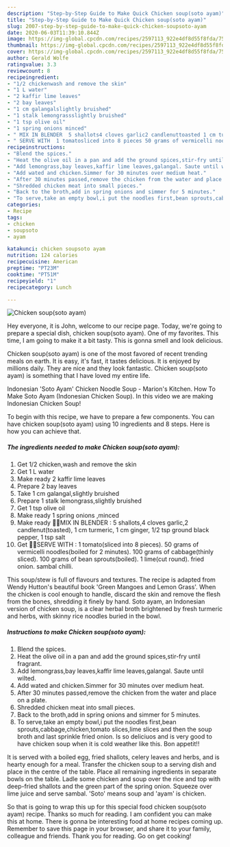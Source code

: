 ```yaml
---
description: "Step-by-Step Guide to Make Quick Chicken soup(soto ayam)"
title: "Step-by-Step Guide to Make Quick Chicken soup(soto ayam)"
slug: 2007-step-by-step-guide-to-make-quick-chicken-soupsoto-ayam
date: 2020-06-03T11:39:10.844Z
image: https://img-global.cpcdn.com/recipes/2597113_922e4df8d55f8fda/751x532cq70/chicken-soupsoto-ayam-recipe-main-photo.jpg
thumbnail: https://img-global.cpcdn.com/recipes/2597113_922e4df8d55f8fda/751x532cq70/chicken-soupsoto-ayam-recipe-main-photo.jpg
cover: https://img-global.cpcdn.com/recipes/2597113_922e4df8d55f8fda/751x532cq70/chicken-soupsoto-ayam-recipe-main-photo.jpg
author: Gerald Wolfe
ratingvalue: 3.3
reviewcount: 8
recipeingredient:
- "1/2 chickenwash and remove the skin"
- "1 L water"
- "2 kaffir lime leaves"
- "2 bay leaves"
- "1 cm galangalslightly bruished"
- "1 stalk lemongrassslightly bruished"
- "1 tsp olive oil"
- "1 spring onions minced"
- " MIX IN BLENDER  5 shallots4 cloves garlic2 candlenuttoasted 1 cm turmeric 1 cm ginger 12 tsp ground black pepper 1 tsp salt"
- " SERVE WITH  1 tomatosliced into 8 pieces 50 grams of vermicelli noodlesboiled for 2 minutes 100 grams of cabbagethinly sliced 100 grams of bean sproutsboiled 1 limecut round fried onion sambal chilli"
recipeinstructions:
- "Blend the spices."
- "Heat the olive oil in a pan and add the ground spices,stir-fry until fragrant."
- "Add lemongrass,bay leaves,kaffir lime leaves,galangal. Saute until wilted."
- "Add wated and chicken.Simmer for 30 minutes over medium heat."
- "After 30 minutes passed,remove the chicken from the water and place on a plate."
- "Shredded chicken meat into small pieces."
- "Back to the broth,add in spring onions and simmer for 5 minutes."
- "To serve,take an empty bowl,i put the noodles first,bean sprouts,cabbage,chicken,tomato slices,lime slices and then the soup broth and last sprinkle fried onion. Is so deliciuos and is very good to have chicken soup when it is cold weather like this. Bon appetit!!"
categories:
- Recipe
tags:
- chicken
- soupsoto
- ayam

katakunci: chicken soupsoto ayam 
nutrition: 124 calories
recipecuisine: American
preptime: "PT23M"
cooktime: "PT51M"
recipeyield: "1"
recipecategory: Lunch

---
```



![Chicken soup(soto ayam)](https://img-global.cpcdn.com/recipes/2597113_922e4df8d55f8fda/751x532cq70/chicken-soupsoto-ayam-recipe-main-photo.jpg)

Hey everyone, it is John, welcome to our recipe page. Today, we're going to prepare a special dish, chicken soup(soto ayam). One of my favorites. This time, I am going to make it a bit tasty. This is gonna smell and look delicious.

Chicken soup(soto ayam) is one of the most favored of recent trending meals on earth. It is easy, it's fast, it tastes delicious. It is enjoyed by millions daily. They are nice and they look fantastic. Chicken soup(soto ayam) is something that I have loved my entire life.

Indonesian &#39;Soto Ayam&#39; Chicken Noodle Soup - Marion&#39;s Kitchen. How To Make Soto Ayam (Indonesian Chicken Soup). In this video we are making Indonesian Chicken Soup!


To begin with this recipe, we have to prepare a few components. You can have chicken soup(soto ayam) using 10 ingredients and 8 steps. Here is how you can achieve that.

<!--inarticleads1-->

##### The ingredients needed to make Chicken soup(soto ayam):

1. Get 1/2 chicken,wash and remove the skin
1. Get 1 L water
1. Make ready 2 kaffir lime leaves
1. Prepare 2 bay leaves
1. Take 1 cm galangal,slightly bruished
1. Prepare 1 stalk lemongrass,slightly bruished
1. Get 1 tsp olive oil
1. Make ready 1 spring onions ,minced
1. Make ready  🐓🐓MIX IN BLENDER : 5 shallots,4 cloves garlic,2 candlenut(toasted), 1 cm turmeric, 1 cm ginger, 1/2 tsp ground black pepper, 1 tsp salt
1. Get  🐓🐓SERVE WITH : 1 tomato(sliced into 8 pieces). 50 grams of vermicelli noodles(boiled for 2 minutes). 100 grams of cabbage(thinly sliced). 100 grams of bean sprouts(boiled). 1 lime(cut round). fried onion. sambal chilli.


This soup/stew is full of flavours and textures. The recipe is adapted from Wendy Hutton&#39;s beautiful book &#39;Green Mangoes and Lemon Grass&#39;. When the chicken is cool enough to handle, discard the skin and remove the flesh from the bones, shredding it finely by hand. Soto ayam, an Indonesian version of chicken soup, is a clear herbal broth brightened by fresh turmeric and herbs, with skinny rice noodles buried in the bowl. 

<!--inarticleads2-->

##### Instructions to make Chicken soup(soto ayam):

1. Blend the spices.
1. Heat the olive oil in a pan and add the ground spices,stir-fry until fragrant.
1. Add lemongrass,bay leaves,kaffir lime leaves,galangal. Saute until wilted.
1. Add wated and chicken.Simmer for 30 minutes over medium heat.
1. After 30 minutes passed,remove the chicken from the water and place on a plate.
1. Shredded chicken meat into small pieces.
1. Back to the broth,add in spring onions and simmer for 5 minutes.
1. To serve,take an empty bowl,i put the noodles first,bean sprouts,cabbage,chicken,tomato slices,lime slices and then the soup broth and last sprinkle fried onion. Is so deliciuos and is very good to have chicken soup when it is cold weather like this. Bon appetit!!


It is served with a boiled egg, fried shallots, celery leaves and herbs, and is hearty enough for a meal. Transfer the chicken soup to a serving dish and place in the centre of the table. Place all remaining ingredients in separate bowls on the table. Ladle some chicken and soup over the rice and top with deep-fried shallots and the green part of the spring onion. Squeeze over lime juice and serve sambal. &#39;Soto&#39; means soup and &#39;ayam&#39; is chicken. 

So that is going to wrap this up for this special food chicken soup(soto ayam) recipe. Thanks so much for reading. I am confident you can make this at home. There is gonna be interesting food at home recipes coming up. Remember to save this page in your browser, and share it to your family, colleague and friends. Thank you for reading. Go on get cooking!
